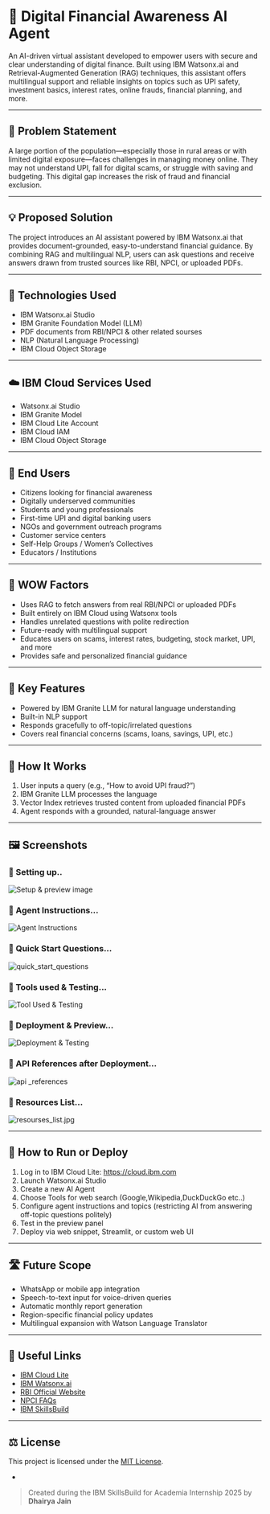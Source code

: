 # 💬 Digital Financial Awareness AI Agent

An AI-driven virtual assistant developed to empower users with secure and clear understanding of digital finance. Built using IBM Watsonx.ai and Retrieval-Augmented Generation (RAG) techniques, this assistant offers multilingual support and reliable insights on topics such as UPI safety, investment basics, interest rates, online frauds, financial planning, and more.

---

## 🧩 Problem Statement

A large portion of the population—especially those in rural areas or with limited digital exposure—faces challenges in managing money online. They may not understand UPI, fall for digital scams, or struggle with saving and budgeting. This digital gap increases the risk of fraud and financial exclusion.

---

## 💡 Proposed Solution

The project introduces an AI assistant powered by IBM Watsonx.ai that provides document-grounded, easy-to-understand financial guidance. By combining RAG and multilingual NLP, users can ask questions and receive answers drawn from trusted sources like RBI, NPCI, or uploaded PDFs.

---

## 🧠 Technologies Used

- IBM Watsonx.ai Studio
- IBM Granite Foundation Model (LLM)
- PDF documents from RBI/NPCI & other related sourses
- NLP (Natural Language Processing)
- IBM Cloud Object Storage

---

## ☁️ IBM Cloud Services Used

- Watsonx.ai Studio
- IBM Granite Model
- IBM Cloud Lite Account
- IBM Cloud IAM
- IBM Cloud Object Storage

---

## 👥 End Users

- Citizens looking for financial awareness
- Digitally underserved communities  
- Students and young professionals  
- First-time UPI and digital banking users  
- NGOs and government outreach programs  
- Customer service centers
- Self-Help Groups / Women’s Collectives
- Educators / Institutions

---

## 🌟 WOW Factors

- Uses RAG to fetch answers from real RBI/NPCI or uploaded PDFs  
- Built entirely on IBM Cloud using Watsonx tools  
- Handles unrelated questions with polite redirection  
- Future-ready with multilingual support  
- Educates users on scams, interest rates, budgeting, stock market, UPI, and more  
- Provides safe and personalized financial guidance

---

## 🧪 Key Features

- Powered by IBM Granite LLM for natural language understanding  
- Built-in NLP support  
- Responds gracefully to off-topic/irrelated questions  
- Covers real financial concerns (scams, loans, savings, UPI, etc.)

---

## 🚀 How It Works

1. User inputs a query (e.g., “How to avoid UPI fraud?”)
2. IBM Granite LLM processes the language
3. Vector Index retrieves trusted content from uploaded financial PDFs
4. Agent responds with a grounded, natural-language answer

---

## 🖼️ Screenshots
### 🔹 Setting up..
![Setup & preview image](setup.png)
### 🔹 Agent Instructions...
![Agent Instructions](agent_instructions.png)
### 🔹 Quick Start Questions...
![quick_start_questions](quick_start_questions.png)
### 🔹 Tools used & Testing...
![Tool Used & Testing](tool_testing.png)
### 🔹 Deployment & Preview...
![Deployment & Testing](deployed.png)
### 🔹 API References after Deployment...
![api _references](links.png)
### 🔹 Resources List...
![resourses_list.jpg](resourses_list.png)

---

## 📌 How to Run or Deploy

1. Log in to IBM Cloud Lite: https://cloud.ibm.com
2. Launch Watsonx.ai Studio
3. Create a new AI Agent
4. Choose Tools for web search (Google,Wikipedia,DuckDuckGo etc..)
5. Configure agent instructions and topics (restricting AI from answering off-topic questions politely)
6. Test in the preview panel
7. Deploy via web snippet, Streamlit, or custom web UI

---

## 🛣️ Future Scope

- WhatsApp or mobile app integration  
- Speech-to-text input for voice-driven queries  
- Automatic monthly report generation  
- Region-specific financial policy updates  
- Multilingual expansion with Watson Language Translator

---

## 🔗 Useful Links

- [IBM Cloud Lite](https://cloud.ibm.com/registration)
- [IBM Watsonx.ai](https://www.ibm.com/products/watsonx-ai)
- [RBI Official Website](https://www.rbi.org.in)
- [NPCI FAQs](https://www.npci.org.in/what-we-do/upi/faqs)
- [IBM SkillsBuild](https://skillsbuild.org)

---

## ⚖️ License

This project is licensed under the [MIT License](LICENSE).

-

> Created during the IBM SkillsBuild for Academia Internship 2025 by **Dhairya Jain**
